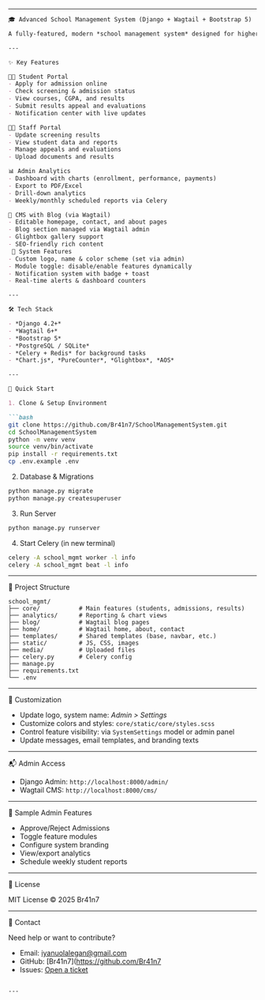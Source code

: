 
---

```markdown
🎓 Advanced School Management System (Django + Wagtail + Bootstrap 5)

A fully-featured, modern *school management system* designed for higher institutions. Built with *Django*, *Wagtail CMS*, and *Bootstrap 5*, it offers dynamic portals for students, staff, and administrators — with support for admissions, screening, results, analytics, notifications, and more.

---

✨ Key Features

🧑‍🎓 Student Portal
- Apply for admission online
- Check screening & admission status
- View courses, CGPA, and results
- Submit results appeal and evaluations
- Notification center with live updates

👩‍🏫 Staff Portal
- Update screening results
- View student data and reports
- Manage appeals and evaluations
- Upload documents and results

📊 Admin Analytics
- Dashboard with charts (enrollment, performance, payments)
- Export to PDF/Excel
- Drill-down analytics
- Weekly/monthly scheduled reports via Celery

📰 CMS with Blog (via Wagtail)
- Editable homepage, contact, and about pages
- Blog section managed via Wagtail admin
- Glightbox gallery support
- SEO-friendly rich content
 🔧 System Features
- Custom logo, name & color scheme (set via admin)
- Module toggle: disable/enable features dynamically
- Notification system with badge + toast
- Real-time alerts & dashboard counters

---

🛠 Tech Stack

- *Django 4.2+*
- *Wagtail 6+*
- *Bootstrap 5*
- *PostgreSQL / SQLite*
- *Celery + Redis* for background tasks
- *Chart.js*, *PureCounter*, *Glightbox*, *AOS*

---

🚀 Quick Start

1. Clone & Setup Environment

```bash
git clone https://github.com/Br41n7/SchoolManagementSystem.git
cd SchoolManagementSystem
python -m venv venv
source venv/bin/activate
pip install -r requirements.txt
cp .env.example .env
```

2. Database & Migrations

```bash
python manage.py migrate
python manage.py createsuperuser
```

3. Run Server

```bash
python manage.py runserver
```

4. Start Celery (in new terminal)

```bash
celery -A school_mgmt worker -l info
celery -A school_mgmt beat -l info
```

---

📁 Project Structure

```
school_mgmt/
├── core/           # Main features (students, admissions, results)
├── analytics/      # Reporting & chart views
├── blog/           # Wagtail blog pages
├── home/           # Wagtail home, about, contact
├── templates/      # Shared templates (base, navbar, etc.)
├── static/         # JS, CSS, images
├── media/          # Uploaded files
├── celery.py       # Celery config
├── manage.py
├── requirements.txt
└── .env
```

---

🎨 Customization

- Update logo, system name: *Admin > Settings*
- Customize colors and styles: `core/static/core/styles.scss`
- Control feature visibility: via `SystemSettings` model or admin panel
- Update messages, email templates, and branding texts

---

📬 Admin Access

- Django Admin: `http://localhost:8000/admin/`
- Wagtail CMS: `http://localhost:8000/cms/`

---

🧪 Sample Admin Features

- Approve/Reject Admissions
- Toggle feature modules
- Configure system branding
- View/export analytics
- Schedule weekly student reports

---

📄 License

MIT License © 2025 Br41n7

---

📧 Contact

Need help or want to contribute?

- Email: iyanuolalegan@gmail.com
- GitHub: [Br41n7](https://github.com/Br41n7
- Issues: [Open a ticket](https://github.com/Br41n7/SchoolManagementSystem/issues)
```

---

